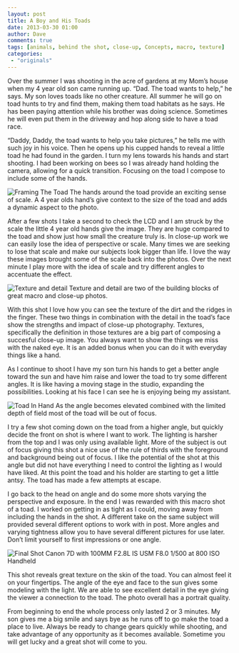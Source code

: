 ```yaml
---
layout: post
title: A Boy and His Toads
date: 2013-03-30 01:00
author: Dave
comments: true
tags: [animals, behind the shot, close-up, Concepts, macro, texture]
categories:
 - "originals"
---
```

Over the summer I was shooting in the acre of gardens at my Mom’s house when my 4 year old son came running up. “Dad. The toad wants to help,” he says. My son loves toads like no other creature. All summer he will go on toad hunts to try and find them, making them toad habitats as he says. He has been paying attention while his brother was doing science. Sometimes he will even put them in the driveway and hop along side to have a toad race.

“Daddy, Daddy, the toad wants to help you take pictures,” he tells me with such joy in his voice. Then he opens up his cupped hands to reveal a little toad he had found in the garden. I turn my lens towards his hands and start shooting. I had been working on bees so I was already hand holding the camera, allowing for a quick transition. Focusing on the toad I compose to include some of the hands.

<p class="post-image"><img class="size-full wp-image-119" alt="Framing The Toad" src="http://thecloseupproject.com/wp-content/uploads/2013/03/toad3.jpg"/>
The hands around the toad provide an exciting sense of scale. A 4 year olds hand’s give context to the size of the toad and adds a dynamic aspect to the photo.</caption></p>

After a few shots I take a second to check the LCD and I am struck by the scale the little 4 year old hands give the image. They are huge compared to the toad and show just how small the creature truly is. In close-up work we can easily lose the idea of perspective or scale. Many times we are seeking to lose that scale and make our subjects look bigger than life. I love the way these images brought some of the scale back into the photos. Over the next minute I play more with the idea of scale and try different angles to accentuate the effect.

<p><img class="size-full wp-image-118" title="Texture And Detail" alt="Texture and detail" src="http://thecloseupproject.com/wp-content/uploads/2013/03/toad2.jpg" /> <caption align="bottom">Texture and detail are two of the building blocks of great macro and close-up photos.</p>

With this shot I love how you can see the texture of the dirt and the ridges in the finger. These two things in combination with the detail in the toad’s face show the strengths and impact of close-up photography. Textures, specifically the definition in those textures are a big part of composing a succesful close-up image. You always want to show the things we miss with the naked eye. It is an added bonus when you can do it with everyday things like a hand.

As I continue to shoot I have my son turn his hands to get a better angle toward the sun and have him raise and lower the toad to try some different angles. It is like having a moving stage in the studio, expanding the possibilities. Looking at his face I can see he is enjoying being my assistant.

<p><img class="size-full wp-image-120" title="Toad In Hand" alt="Toad In Hand" src="http://thecloseupproject.com/wp-content/uploads/2013/03/toad4.jpg"  /> <caption align="bottom">As the angle becomes elevated combined with the limited depth of field most of the toad will be out of focus.</caption></p>

I try a few shot coming down on the toad from a higher angle, but quickly decide the front on shot is where I want to work. The lighting is harsher from the top and I was only using available light. More of the subject is out of focus giving this shot a nice use of the rule of thirds with the foreground and background being out of focus. I like the potential of the shot at this angle but did not have everything I need to control the lighting as I would have liked. At this point the toad and his holder are starting to get a little antsy. The toad has made a few attempts at escape.

I go back to the head on angle and do some more shots varying the perspective and exposure. In the end I was rewarded with this macro shot of a toad. I worked on getting in as tight as I could, moving away from including the hands in the shot. A different take on the same subject will provided several different options to work with in post. More angles and varying tightness allow you to have several different pictures for use later. Don’t limit yourself to first impressions or one angle.

<p><img class="size-full wp-image-117" title="Final Shot" alt="Final Shot" src="http://thecloseupproject.com/wp-content/uploads/2013/03/toad1.jpg" /> <caption align="bottom">Canon 7D with 100MM F2.8L IS USM F8.0 1/500 at 800 ISO Handheld</caption></p>

This shot reveals great texture on the skin of the toad. You can almost feel it on your fingertips. The angle of the eye and face to the sun gives some modeling with the light. We are able to see excellent detail in the eye giving the viewer a connection to the toad. The photo overall has a portrait quality.

From beginning to end the whole process only lasted 2 or 3 minutes. My son gives me a big smile and says bye as he runs off to go make the toad a place to live. Always be ready to change gears quickly while shooting, and take advantage of any opportunity as it becomes available. Sometime you will get lucky and a great shot will come to you.

